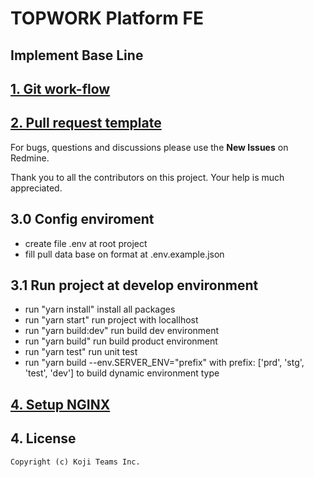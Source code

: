 # TOPWORK Platform FE

## Implement Base Line

## [1. Git work-flow](GITFLOW_MODEL.md)

## [2. Pull request template](PULL_REQUEST_TEMPLATE.md)

For bugs, questions and discussions please use the **New Issues** on Redmine.

Thank you to all the contributors on this project. Your help is much appreciated.

## 3.0 Config enviroment

- create file .env at root project
- fill pull data base on format at .env.example.json

## 3.1 Run project at develop environment

- run "yarn install" install all packages
- run "yarn start" run project with locallhost
- run "yarn build:dev" run build dev environment
- run "yarn build" run build product environment
- run "yarn test" run unit test
- run "yarn build --env.SERVER_ENV="prefix" with prefix: ['prd', 'stg', 'test', 'dev'] to build dynamic environment type

## [4. Setup NGINX](NGINX_SETUP.md)

## 4. License

```
Copyright (c) Koji Teams Inc.
```
